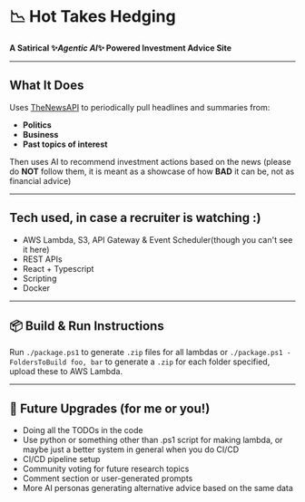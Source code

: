 # 📉 Hot Takes Hedging

**A Satirical ✨*Agentic AI*✨ Powered Investment Advice Site**

---

## What It Does

Uses [TheNewsAPI](https://www.thenewsapi.com/) to periodically pull headlines and summaries from:

* **Politics**
* **Business**
* **Past topics of interest**

Then uses AI to recommend investment actions based on the news (please do **NOT** follow them, it is meant as a showcase of how **BAD** it can be, not as financial advice)

---


## Tech used, in case a recruiter is watching :)

* AWS Lambda, S3, API Gateway & Event Scheduler(though you can't see it here)
* REST APIs
* React + Typescript
* Scripting
* Docker

---

## 📦 Build & Run Instructions

Run `./package.ps1` to generate `.zip` files for all lambdas or `./package.ps1 -FoldersToBuild foo, bar` to generate a `.zip` for each folder specified, upload these to AWS Lambda.

---

## 🚧 Future Upgrades (for me or you!)
* Doing all the TODOs in the code 
*  Use python or something other than .ps1 script for making lambda, or maybe just a better system in general when you do CI/CD
*  CI/CD pipeline setup
*  Community voting for future research topics
*  Comment section or user-generated prompts
*  More AI personas generating alternative advice based on the same data
